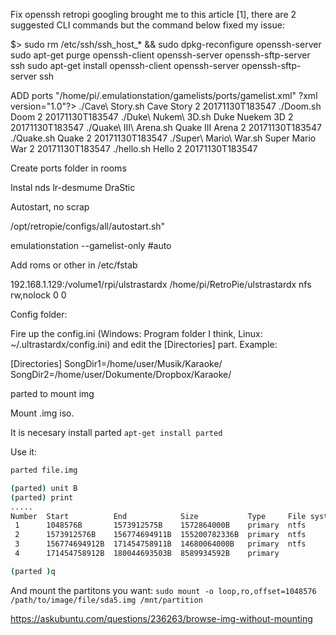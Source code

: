 Fix openssh retropi
googling brought me to this article [1], there are 2 suggested CLI commands but the command below fixed my issue:

$> sudo rm /etc/ssh/ssh_host_* && sudo dpkg-reconfigure openssh-server
sudo apt-get purge openssh-client openssh-server openssh-sftp-server ssh
sudo apt-get install openssh-client openssh-server openssh-sftp-server ssh


ADD ports
"/home/pi/.emulationstation/gamelists/ports/gamelist.xml"
?xml version="1.0"?>
<gameList>
        <game>
                <path>./Cave\ Story.sh</path>
                <name>Cave Story</name>
                <playcount>2</playcount>
                <lastplayed>20171130T183547</lastplayed>
        </game>
        <game>
                <path>./Doom.sh</path>
                <name>Doom</name>
                <playcount>2</playcount>
                <lastplayed>20171130T183547</lastplayed>
        </game>
        <game>
                <path>./Duke\ Nukem\ 3D.sh</path>
                <name>Duke Nuekem 3D</name>
                <playcount>2</playcount>
                <lastplayed>20171130T183547</lastplayed>
        </game>
        <game>
                <path>./Quake\ III\ Arena.sh</path>
                <name>Quake III Arena</name>
                <playcount>2</playcount>
                <lastplayed>20171130T183547</lastplayed>
        </game>        
        <game>
                <path>./Quake.sh</path>
                <name>Quake</name>
                <playcount>2</playcount>
                <lastplayed>20171130T183547</lastplayed>
        </game>
        <game>
                <path>./Super\ Mario\ War.sh</path>
                <name>Super Mario War</name>
                <playcount>2</playcount>
                <lastplayed>20171130T183547</lastplayed>
        </game>
        <game>
                <path>./hello.sh</path>
                <name>Hello</name>
                <playcount>2</playcount>
                <lastplayed>20171130T183547</lastplayed>
        </game>
</gameList>
                                                                                                                                                             
Create ports folder in rooms



Instal nds 
lr-desmume
DraStic


Autostart, no scrap

/opt/retropie/configs/all/autostart.sh"

emulationstation --gamelist-only #auto


Add roms or other in /etc/fstab

192.168.1.129:/volume1/rpi/ulstrastardx         /home/pi/RetroPie/ulstrastardx  nfs rw,nolock 0 0

Config folder:

Fire up the config.ini (Windows: Program folder I think, Linux: ~/.ultrastardx/config.ini) and edit the [Directories] part. Example:

[Directories]
SongDir1=/home/user/Musik/Karaoke/
SongDir2=/home/user/Dokumente/Dropbox/Karaoke/


parted to mount img

Mount .img iso.

It is necesary install parted
`apt-get install parted`

Use it:

```bash
parted file.img

(parted) unit B
(parted) print
.....
Number  Start          End            Size           Type     File system  Flags
 1      1048576B       1573912575B    1572864000B    primary  ntfs         boot
 2      1573912576B    156774694911B  155200782336B  primary  ntfs
 3      156774694912B  171454758911B  14680064000B   primary  ntfs
 4      171454758912B  180044693503B  8589934592B    primary

(parted )q 
```

And mount the partitons you want:
`sudo mount -o loop,ro,offset=1048576 /path/to/image/file/sda5.img /mnt/partition
`



https://askubuntu.com/questions/236263/browse-img-without-mounting
